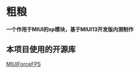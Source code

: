 # 粗粮
__一个作用于MIUI的xp模块，基于MIUI13开发版内测制作__

## 本项目使用的开源库
[MIUIForceFPS](https://github.com/yujincheng08/MIUIForceFPS)

